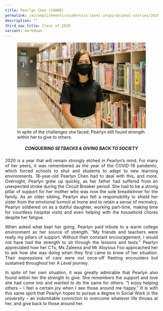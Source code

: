 ```yaml
---
title: Pearlyn Chen (19A08)
permalink: /accomplishments/students/a-level-inspirational-stories/2020/pearlyn/
description: ""
third_nav_title: Class of 2020
variant: markdown
---
```

<figure>
<img src="/images/Perlyn%20Chen.jpg">
<figcaption>In spite of the challenges she faced, Pearlyn still found strength within her to give to others.</figcaption></figure>

<div align="justify">

<center><h5>CONQUERING SETBACKS &amp; GIVING BACK TO SOCIETY</h5></center>
	
<p>
2020 is a year that will remain strongly etched in Pearlyn’s mind. For many of her peers, it was remembered as the year of the COVID-19 pandemic, which forced schools to shut and students to adapt to new learning environments. 18-year-old Pearlyn Chen had to deal with this, and more. Overnight, Pearlyn grew up quickly, as her father had suffered from an unexpected stroke during the Circuit Breaker period. She had to be a strong pillar of support for her mother who was now the sole breadwinner for the family. As an older sibling, Pearlyn also felt a responsibility to shield her sister from the emotional turmoil at home and to retain a sense of normalcy. Pearlyn soldiered on as a dutiful daughter, working part-time, making time for countless hospital visits and even helping with the household chores despite her fatigue.</p>

<p>
When asked what kept her going, Pearlyn paid tribute to a warm college environment as her source of strength. “My friends and teachers were really my pillars of support. Without their constant encouragement, I would not have had the strength to sit through the lessons and tests.” Pearlyn appreciated how her CTs, Ms Zaleena and Mr Aloysius Foo approached her to ask how she was doing when they first came to know of her situation. Their expressions of care were not once-off fleeting encounters but sustained throughout her A Level journey.</p>

<p>
In spite of her own situation, it was greatly admirable that Pearlyn also found within her the strength to give. She remembers the support and love she had come into and wanted to do the same for others. “I enjoy helping others – I feel a certain joy when I see those around me happy.” It is with this same spirit that Pearlyn hopes to pursue a degree in Social Work in the university – an indomitable conviction to overcome whatever life throws at her, and give back to those around her.</p></div>